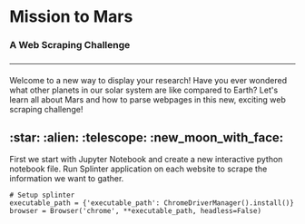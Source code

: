 # Mission to Mars
### A Web Scraping Challenge
### <hr>
#### 
Welcome to a new way to display your research! Have you ever wondered what other planets in our solar system are like compared to Earth? Let's learn all about Mars and how to parse webpages in this new, exciting web scraping challenge!

<h2> :star: :alien: :telescope: :new_moon_with_face: </h2> 

First we start with Jupyter Notebook and create a new interactive python notebook file. Run Splinter application on each website to scrape the information we want to gather. 
```
# Setup splinter
executable_path = {'executable_path': ChromeDriverManager().install()}
browser = Browser('chrome', **executable_path, headless=False)
```
